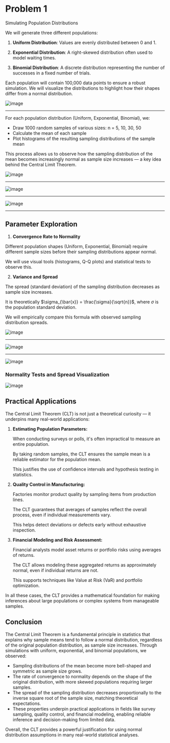 # Problem 1

Simulating Population Distributions

We will generate three different populations:

1. **Uniform Distribution**: Values are evenly distributed between 0 and 1.

2. **Exponential Distribution**: A right-skewed distribution often used to model waiting times.

3. **Binomial Distribution**: A discrete distribution representing the number of successes in a fixed number of trials.

Each population will contain 100,000 data points to ensure a robust simulation.
We will visualize the distributions to highlight how their shapes differ from a normal distribution.

![image](stats1-1.png)

---

For each population distribution (Uniform, Exponential, Binomial), we:
- Draw 1000 random samples of various sizes: n = 5, 10, 30, 50
- Calculate the mean of each sample
- Plot histograms of the resulting sampling distributions of the sample mean

This process allows us to observe how the sampling distribution of the mean becomes increasingly normal as sample size increases — a key idea behind the Central Limit Theorem.

![image](stats1-2.png)

---

![image](stats1-4.png)

---
![image](stats1-3.png)

---

## Parameter Exploration

 1. **Convergence Rate to Normality**
   
   Different population shapes (Uniform, Exponential, Binomial) require different sample sizes before their sampling distributions appear normal.
   
   We will use visual tools (histograms, Q-Q plots) and statistical tests to observe this.

 2. **Variance and Spread**
   
   The spread (standard deviation) of the sampling distribution decreases as sample size increases.

   It is theoretically $\sigma_{\bar{x}} = \frac{\sigma}{\sqrt{n}}$, where $\sigma$ is the population standard deviation.
   
   We will empirically compare this formula with observed sampling distribution spreads.

![image](stats1-5.png)

---

![image](stats1-6.png)

---

![image](stats1-7.png)

### Normality Tests and Spread Visualization

![image](stats1-8.png)

## Practical Applications

The Central Limit Theorem (CLT) is not just a theoretical curiosity — it underpins many real-world applications:

1. **Estimating Population Parameters:**

    When conducting surveys or polls, it's often impractical to measure an entire population.
    
    By taking random samples, the CLT ensures the sample mean is a reliable estimator for the population mean.
   
    This justifies the use of confidence intervals and hypothesis testing in statistics.

2. **Quality Control in Manufacturing:**
    
    Factories monitor product quality by sampling items from production lines.
    
    The CLT guarantees that averages of samples reflect the overall process, even if individual measurements vary.
    
    This helps detect deviations or defects early without exhaustive inspection.

3. **Financial Modeling and Risk Assessment:**
   
    Financial analysts model asset returns or portfolio risks using averages of returns.
    
    The CLT allows modeling these aggregated returns as approximately normal, even if individual returns are not.
    
    This supports techniques like Value at Risk (VaR) and portfolio optimization.

In all these cases, the CLT provides a mathematical foundation for making inferences about large populations or complex systems from manageable samples.

## Conclusion

The Central Limit Theorem is a fundamental principle in statistics that explains why sample means tend to follow a normal distribution, regardless of the original population distribution, as sample size increases. Through simulations with uniform, exponential, and binomial populations, we observed:

- Sampling distributions of the mean become more bell-shaped and symmetric as sample size grows.
- The rate of convergence to normality depends on the shape of the original distribution, with more skewed populations requiring larger samples.
- The spread of the sampling distribution decreases proportionally to the inverse square root of the sample size, matching theoretical expectations.
- These properties underpin practical applications in fields like survey sampling, quality control, and financial modeling, enabling reliable inference and decision-making from limited data.

Overall, the CLT provides a powerful justification for using normal distribution assumptions in many real-world statistical analyses.

